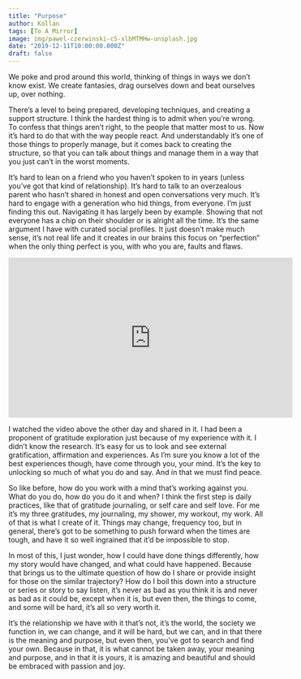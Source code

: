 ```yaml
---
title: "Purpose"
author: Kollan
tags: [To A Mirror]
image: img/pawel-czerwinski-cS-xlbMTMHw-unsplash.jpg
date: "2019-12-11T10:00:00.000Z"
draft: false
---
```


We poke and prod around this world, thinking of things in ways we don’t know exist. We create fantasies, drag ourselves down and beat ourselves up, over nothing.

There’s a level to being prepared, developing techniques, and creating a support structure. I think the hardest thing is to admit when you’re wrong. To confess that things aren’t right, to the people that matter most to us. Now it’s hard to do that with the way people react. And understandably it’s one of those things to properly manage, but it comes back to creating the structure, so that you can talk about things and manage them in a way that you just can’t in the worst moments.

It’s hard to lean on a friend who you haven’t spoken to in years (unless you’ve got that kind of relationship). It’s hard to talk to an overzealous parent who hasn’t shared in honest and open conversations very much. It’s hard to engage with a generation who hid things, from everyone. I’m just finding this out. Navigating it has largely been by example. Showing that not everyone has a chip on their shoulder or is alright all the time. It’s the same argument I have with curated social profiles. It just doesn’t make much sense, it’s not real life and it creates in our brains this focus on “perfection” when the only thing perfect is you, with who you are, faults and flaws. 

<iframe width="560" height="315" src="https://www.youtube.com/embed/WPPPFqsECz0" frameborder="0" allow="accelerometer; autoplay; encrypted-media; gyroscope; picture-in-picture" allowfullscreen></iframe>

I watched the video above the other day and shared in it. I had been a proponent of gratitude exploration just because of my experience with it. I didn’t know the research. It’s easy for us to look and see external gratification, affirmation and experiences. As I’m sure you know a lot of the best experiences though, have come through you, your mind. It’s the key to unlocking so much of what you do and say. And in that we must find peace.

So like before, how do you work with a mind that’s working against you. What do you do, how do you do it and when? I think the first step is daily practices, like that of gratitude journaling, or self care and self love. For me it’s my three gratitudes, my journaling, my shower, my workout, my work. All of that is what I create of it. Things may change, frequency too, but in general, there’s got to be something to push forward when the times are tough, and have it so well ingrained that it’d be impossible to stop.

In most of this, I just wonder, how I could have done things differently, how my story would have changed, and what could have happened. Because that brings us to the ultimate question of how do I share or provide insight for those on the similar trajectory? How do I boil this down into a structure or series or story to say listen, it’s never as bad as you think it is and never as bad as it could be, except when it is, but even then, the things to come, and some will be hard, it’s all so very worth it. 

It’s the relationship we have with it that’s not, it’s the world, the society we function in, we can change, and it will be hard, but we can, and in that there is the meaning and purpose, but even then, you’ve got to search and find your own. Because in that, it is what cannot be taken away, your meaning and purpose, and in that it is yours, it is amazing and beautiful and should be embraced with passion and joy.
